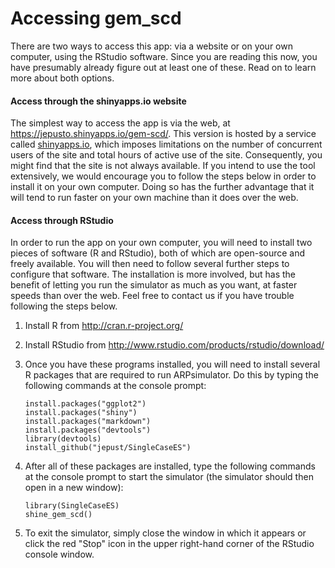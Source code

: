 # Accessing gem_scd

There are two ways to access this app: via a website or on your own
computer, using the RStudio software. Since you are reading this now,
you have presumably already figure out at least one of these. Read on to
learn more about both options.

#### Access through the shinyapps.io website

The simplest way to access the app is via the web, at
<https://jepusto.shinyapps.io/gem-scd/>. This version is hosted by a
service called [shinyapps.io](https://www.shinyapps.io/), which imposes
limitations on the number of concurrent users of the site and total
hours of active use of the site. Consequently, you might find that the
site is not always available. If you intend to use the tool extensively,
we would encourage you to follow the steps below in order to install it
on your own computer. Doing so has the further advantage that it will
tend to run faster on your own machine than it does over the web.

#### Access through RStudio

In order to run the app on your own computer, you will need to install
two pieces of software (R and RStudio), both of which are open-source
and freely available. You will then need to follow several further steps
to configure that software. The installation is more involved, but has
the benefit of letting you run the simulator as much as you want, at
faster speeds than over the web. Feel free to contact us if you have
trouble following the steps below.

1.  Install R from <http://cran.r-project.org/>
2.  Install RStudio from
    <http://www.rstudio.com/products/rstudio/download/>
3.  Once you have these programs installed, you will need to install
    several R packages that are required to run ARPsimulator. Do this by
    typing the following commands at the console prompt:

        install.packages("ggplot2")
        install.packages("shiny")
        install.packages("markdown")
        install.packages("devtools")
        library(devtools)
        install_github("jepust/SingleCaseES")

4.  After all of these packages are installed, type the following
    commands at the console prompt to start the simulator (the simulator
    should then open in a new window):

        library(SingleCaseES)
        shine_gem_scd()

5.  To exit the simulator, simply close the window in which it appears
    or click the red "Stop" icon in the upper right-hand corner of the
    RStudio console window.
